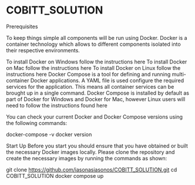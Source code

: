 # COBITT_SOLUTION

Prerequisites

To keep things simple all components will be run using Docker. Docker is a container technology which allows to different components isolated into their respective environments.

To install Docker on Windows follow the instructions here
To install Docker on Mac follow the instructions here
To install Docker on Linux follow the instructions here
Docker Compose is a tool for defining and running multi-container Docker applications. A YAML file is used configure the required services for the application. This means all container services can be brought up in a single command. Docker Compose is installed by default as part of Docker for Windows and Docker for Mac, however Linux users will need to follow the instructions found here

You can check your current Docker and Docker Compose versions using the following commands:

docker-compose -v
docker version

Start Up
Before you start you should ensure that you have obtained or built the necessary Docker images locally. Please clone the repository and create the necessary images by running the commands as shown:

git clone https://github.com/iasonasiasonos/COBITT_SOLUTION.git
cd COBITT_SOLUTION
docker compose up

